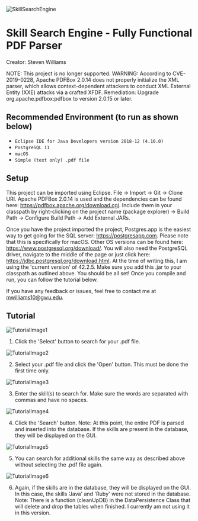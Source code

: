![SkillSearchEngine](https://github.com/bluesNbrews/SkillSearchEngine/blob/master/img/readmeTitleImg.png)

# Skill Search Engine - Fully Functional PDF Parser

Creator: Steven Williams

NOTE: This project is no longer supported. 
WARNING: According to CVE-2019-0228, Apache PDFBox 2.0.14 does not properly initialize the XML parser, which allows context-dependent attackers to conduct XML External Entity (XXE) attacks via a crafted XFDF.
Remediation: Upgrade org.apache.pdfbox:pdfbox to version 2.0.15 or later.

## Recommended Environment (to run as shown below)

* `Eclipse IDE for Java Developers version 2018-12 (4.10.0)`
* `PostgreSQL 11`
* `macOS`
* `Simple (text only) .pdf file`

## Setup

This project can be imported using Eclipse. File -> Import -> Git -> Clone URI.
Apache PDFBox 2.0.14 is used and the dependencies can be found here: https://pdfbox.apache.org/download.cgi. 
Include them in your classpath by right-clicking on the project name (package explorer) -> Build Path -> Configure Build Path -> Add External JARs. 

Once you have the project imported the project, Postgres.app is the easiest way to get going for the SQL server: https://postgresapp.com. Please note that this is specifically for macOS. Other OS versions can be found here: https://www.postgresql.org/download/. You will also need the PostgreSQL driver, navigate to the middle of the page or just click here: https://jdbc.postgresql.org/download.html. At the time of writing this, I am using the 'current version' of 42.2.5. Make sure you add this .jar to your classpath as outlined above. You should be all set! Once you compile and run, you can follow the tutorial below. 

If you have any feedback or issues, feel free to contact me at mwilliams10@gwu.edu.

## Tutorial

![TutorialImage1](https://github.com/bluesNbrews/SkillSearchEngine/blob/master/img/userGuide1.png)

1) Click the 'Select' button to search for your .pdf file.

![TutorialImage2](https://github.com/bluesNbrews/SkillSearchEngine/blob/master/img/userGuide2.png)

2) Select your .pdf file and click the 'Open' button. This must be done the first time only.

![TutorialImage3](https://github.com/bluesNbrews/SkillSearchEngine/blob/master/img/userGuide3.png)

3) Enter the skill(s) to search for. Make sure the words are separated with commas and have no spaces. 

![TutorialImage4](https://github.com/bluesNbrews/SkillSearchEngine/blob/master/img/userGuide4.png)

4) Click the 'Search' button. Note: At this point, the entire PDF is parsed and inserted into the database. If the skills are present in the database, they will be displayed on the GUI.

![TutorialImage5](https://github.com/bluesNbrews/SkillSearchEngine/blob/master/img/userGuide5.png)

5) You can search for additional skills the same way as described above without selecting the .pdf file again. 

![TutorialImage6](https://github.com/bluesNbrews/SkillSearchEngine/blob/master/img/userGuide6.png)

6) Again, if the skills are in the database, they will be displayed on the GUI. In this case, the skills 'Java' and 'Ruby' were not stored in the database. Note: There is a function (cleanUpDB) in the DataPersistence Class that will delete and drop the tables when finished. I currently am not using it in this version. 





